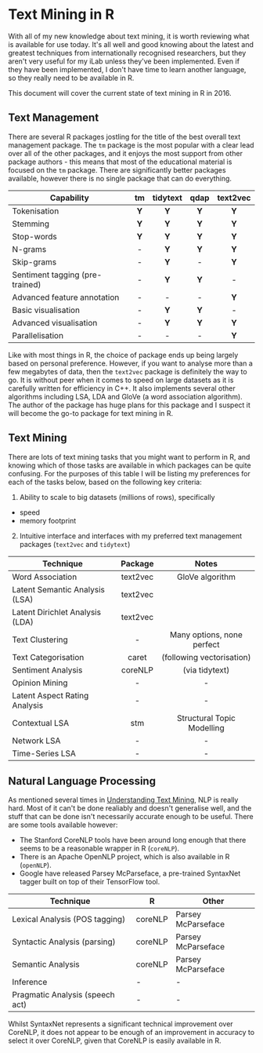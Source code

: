 # Text Mining in R

With all of my new knowledge about text mining, it is worth reviewing what is available for use today. It's all well and good knowing about the latest and greatest techniques from internationally recognised researchers, but they aren't very useful for my iLab unless they've been implemented. Even if they have been implemented, I don't have time to learn another language, so they really need to be available in R.

This document will cover the current state of text mining in R in 2016.

## Text Management

There are several R packages jostling for the title of the best overall text management package. The `tm` package is the most popular with a clear lead over all of the other packages, and it enjoys the most support from other package authors - this means that most of the educational material is focused on the `tm` package. There are significantly better packages available, however there is no single package that can do everything.

| Capability                     | tm    | tidytext | qdap  | text2vec |
|--------------------------------|:-----:|:--------:|:-----:|:--------:|
| Tokenisation                   | **Y** | **Y**    | **Y** | **Y**    |  
| Stemming                       | **Y** | **Y**    | **Y** | **Y**    |  
| Stop-words                     | **Y** | **Y**    | **Y** | **Y**    |  
| N-grams                        |   -   | **Y**    | **Y** | **Y**    |  
| Skip-grams                     |   -   | **Y**    |   -   | **Y**    |  
| Sentiment tagging (pre-trained)|   -   | **Y**    | **Y** |   -      |  
| Advanced feature annotation    |   -   |   -      |   -   | **Y**    |  
| Basic visualisation            |   -   | **Y**    | **Y** |   -      |  
| Advanced visualisation         |   -   | **Y**    | **Y** | **Y**    |  
| Parallelisation                |   -   |   -      |   -   | **Y**    |  

Like with most things in R, the choice of package ends up being largely based on personal preference. However, if you want to analyse more than a few megabytes of data, then the `text2vec` package is definitely the way to go. It is without peer when it comes to speed on large datasets as it is carefully written for efficiency in C++. It also implements several other algorithms including LSA, LDA and GloVe (a word association algorithm). The author of the package has huge plans for this package and I suspect it will become the go-to package for text mining in R.

## Text Mining

There are lots of text mining tasks that you might want to perform in R, and knowing which of those tasks are available in which packages can be quite confusing. For the purposes of this table I will be listing my preferences for each of the tasks below, based on the following key criteria:

1. Ability to scale to big datasets (millions of rows), specifically
  * speed
  * memory footprint
2. Intuitive interface and interfaces with my preferred text management packages (`text2vec` and `tidytext`)

| Technique                       | Package  | Notes                      |
|---------------------------------|:--------:|:--------------------------:|
| Word Association                | text2vec | GloVe algorithm            |
| Latent Semantic Analysis (LSA)  | text2vec |                            |  
| Latent Dirichlet Analysis (LDA) | text2vec |                            |  
| Text Clustering                 | -        | Many options, none perfect |  
| Text Categorisation             | caret    | (following vectorisation)  |  
| Sentiment Analysis              | coreNLP  | (via tidytext)             |  
| Opinion Mining                  | -        | -                          |  
| Latent Aspect Rating Analysis   | -        | -                          |  
| Contextual LSA                  | stm      | Structural Topic Modelling |  
| Network LSA                     | -        | -                          |  
| Time-Series LSA                 | -        | -                          |  

## Natural Language Processing

As mentioned several times in [Understanding Text Mining](./Documentation/UnderstandingTextMining.md), NLP is really hard. Most of it can't be done realiably and doesn't generalise well, and the stuff that can be done isn't necessarily accurate enough to be useful. There are some tools available however:

* The Stanford CoreNLP tools have been around long enough that there seems to be a reasonable wrapper in R (`coreNLP`).
* There is an Apache OpenNLP project, which is also available in R (`openNLP`).
* Google have released Parsey McParseface, a pre-trained SyntaxNet tagger built on top of their TensorFlow tool.

| Technique                       | R       | Other              |
|---------------------------------|---------|--------------------|
| Lexical Analysis (POS tagging)  | coreNLP | Parsey McParseface | 
| Syntactic Analysis (parsing)    | coreNLP | Parsey McParseface |  
| Semantic Analysis               | coreNLP | Parsey McParseface |  
| Inference                       |    -    |          -         |  
| Pragmatic Analysis (speech act) |    -    |          -         |  

Whilst SyntaxNet represents a significant technical improvement over CoreNLP, it does not appear to be enough of an improvement in accuracy to select it over CoreNLP, given that CoreNLP is easily available in R.


